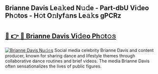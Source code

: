 ## Brianne Davis Le𝚊𝚔ed N𝚞𝚍e - Part-dbU Vi𝚍eo Ph𝚘tos - H𝚘t O𝚗lyf𝚊ns Le𝚊𝚔s gPCRz

# <h2><a href="http://hf6t0e.feru.top/?c=Brianne+Davis">🔗 👉 🔴 Brianne Davis Vi𝚍𝚎o Ph𝚘t𝚘𝚜</a></h2>

[![Brianne Davis Nu𝚍𝚎s](https://i.imgur.com/0TWrTi3.gif)](http://hf6t0e.feru.top/?c=Brianne+Davis)
Social media celebrity Brianne Davis and content producer, known for sharing dance and lifestyle themes through collaborative dance routines and brief videos. The media Brianne Davis often sensationalizes the lives of public figures. 
